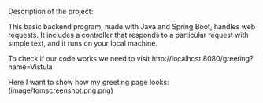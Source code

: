 Description of the project:

This basic backend program, made with Java and Spring Boot, handles web requests. It includes a controller that responds to a particular request with simple text, and it runs on your local machine.

To check if our code works we need to visit http://localhost:8080/greeting?name=Vistula

Here I want to show how my greeting page looks:
(image/tomscreenshot.png.png)

